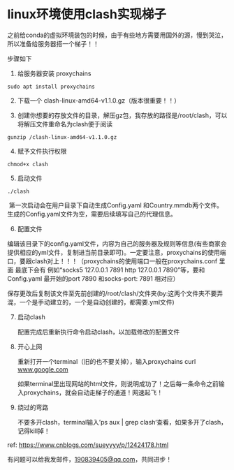 # linux环境使用clash实现梯子

之前给conda的虚拟环境装包的时候，由于有些地方需要用国外的源，慢到哭泣，所以准备给服务器搭一个梯子！！



步骤如下

1. 给服务器安装 proxychains

```
sudo apt install proxychains
```

2. 下载一个 clash-linux-amd64-v1.1.0.gz（版本很重要！！）

3. 创建你想要的存放文件的目录，解压gz包，我存放的路径是/root/clash，可以将解压文件重命名为clash便于阅读

```
gunzip /clash-linux-amd64-v1.1.0.gz
```

4. 赋予文件执行权限

```
chmod+x clash
```

5. 启动文件

```
./clash
```

​		第一次启动会在用户目录下自动生成Config.yaml 和Country.mmdb两个文件。生成的Config.yaml文件为空，需要后续填写自己的代理信息。

6. 配置文件

​		编辑该目录下的config.yaml文件，内容为自己的服务器及规则等信息(有些商家会提供相应的yml文件，复制进当前目录即可)。一定要注意，proxychains的使用端口，要跟clash对上！！！（proxychains的使用端口一般在proxychains.conf 里面 最底下会有 例如“socks5 127.0.0.1 7891 http 127.0.0.1 7890”等，要和Config.yaml 最开始的port 7890 和socks-port: 7891 相对应）

​		保存更改后复制该文件至先前创建的/root/clash/文件夹(by:这两个文件夹不要弄混，一个是手动建立的，一个是自动创建的，都需要.yml文件)

7. 启动clash

   配置完成后重新执行命令启动clash，以加载修改的配置文件

8. 开心上网

   重新打开一个terminal（旧的也不要关掉），输入proxychains curl www.google.com

   如果terminal里出现网站的html文件，则说明成功了！之后每一条命令之前输入proxychains，就会自动走梯子的通道！网速起飞！

9. 绕过的弯路

   不要多开clash，terminal输入’ps aux | grep clash‘查看，如果多开了clash，记得kill掉！

ref: https://www.cnblogs.com/sueyyyy/p/12424178.html

有问题可以给我发邮件，190839405@qq.com，共同进步！